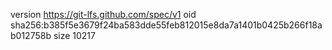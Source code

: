version https://git-lfs.github.com/spec/v1
oid sha256:b385f5e3679f24ba583dde55feb812015e8da7a1401b0425b266f18ab012758b
size 10217
